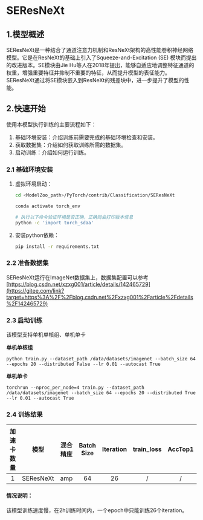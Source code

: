 # SEResNeXt

## 1.模型概述

SEResNeXt是一种结合了通道注意力机制和ResNeXt架构的高性能卷积神经网络模型。它是在ResNeXt的基础上引入了Squeeze-and-Excitation (SE) 模块而提出的改进版本。SE模块由Jie Hu等人在2018年提出，能够自适应地调整特征通道的权重，增强重要特征并抑制不重要的特征，从而提升模型的表征能力。SEResNeXt通过将SE模块嵌入到ResNeXt的残差块中，进一步提升了模型的性能。

## 2.快速开始

使用本模型执行训练的主要流程如下：

1. 基础环境安装：介绍训练前需要完成的基础环境检查和安装。
2. 获取数据集：介绍如何获取训练所需的数据集。
3. 启动训练：介绍如何运行训练。

### 2.1 基础环境安装

1. 虚拟环境启动：

    ```bash
    cd <ModelZoo_path>/PyTorch/contrib/Classification/SEResNeXt
    
    conda activate torch_env
    
    # 执行以下命令验证环境是否正确，正确则会打印版本信息
    python -c 'import torch_sdaa'
    ```

2. 安装python依赖：

    ```bash
    pip install -r requirements.txt
    ```

### 2.2 准备数据集

SEResNeXt运行在ImageNet数据集上，数据集配置可以参考[https://blog.csdn.net/xzxg001/article/details/142465729](https://gitee.com/link?target=https%3A%2F%2Fblog.csdn.net%2Fxzxg001%2Farticle%2Fdetails%2F142465729) 

### 2.3 启动训练

该模型支持单机单核组、单机单卡 

**单机单核组**

```
python train.py --dataset_path /data/datasets/imagenet --batch_size 64 --epochs 20 --distributed False --lr 0.01 --autocast True
```

**单机单卡**

```
torchrun --nproc_per_node=4 train.py --dataset_path /data/datasets/imagenet --batch_size 64 --epochs 20 --distributed True --lr 0.01 --autocast True
```

### 2.4 训练结果

| 加速卡数量 |   模型    | 混合精度 | Batch Size | Iteration | train_loss | AccTop1 |
| :--------: | :-------: | :------: | :--------: | :-------: | :--------: | :-----: |
|     1      | SEResNeXt |   amp    |     64     |    26     |     /      |    /    |

#### 情况说明：

该模型训练速度慢，在2h训练时间内，一个epoch中只能训练26个iteration。


